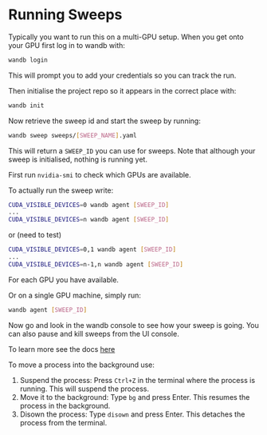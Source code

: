 # Running Sweeps

Typically you want to run this on a multi-GPU setup. When you get onto your GPU first log in to wandb with:

```bash
wandb login
```

This will prompt you to add your credentials so you can track the run.

Then initialise the project repo so it appears in the correct place with:

```bash
wandb init
```

Now retrieve the sweep id and start the sweep by running:

```bash
wandb sweep sweeps/[SWEEP_NAME].yaml
```

This will return a `SWEEP_ID` you can use for sweeps. Note that although your sweep is initialised, nothing is running yet.

First run `nvidia-smi` to check which GPUs are available.

To actually run the sweep write:

```bash
CUDA_VISIBLE_DEVICES=0 wandb agent [SWEEP_ID]
...
CUDA_VISIBLE_DEVICES=n wandb agent [SWEEP_ID]
```

or (need to test)

```bash
CUDA_VISIBLE_DEVICES=0,1 wandb agent [SWEEP_ID]
...
CUDA_VISIBLE_DEVICES=n-1,n wandb agent [SWEEP_ID]
```

For each GPU you have available.

Or on a single GPU machine, simply run:

```bash
wandb agent [SWEEP_ID]
```

Now go and look in the wandb console to see how your sweep is going.
You can also pause and kill sweeps from the UI console.

To learn more see the docs [here](https://docs.wandb.ai/guides/sweeps)

To move a process into the background use:

1. Suspend the process: Press `Ctrl+Z` in the terminal where the process is running. This will suspend the process.
2. Move it to the background: Type `bg` and press Enter. This resumes the process in the background.
3. Disown the process: Type `disown` and press Enter. This detaches the process from the terminal.